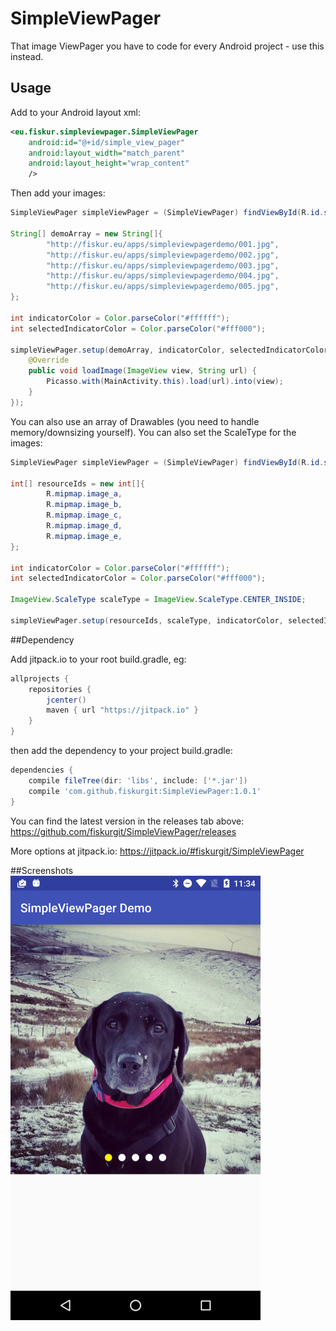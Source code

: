 # SimpleViewPager

That image ViewPager you have to code for every Android project - use this instead.

## Usage

Add to your Android layout xml:
```xml
<eu.fiskur.simpleviewpager.SimpleViewPager
    android:id="@+id/simple_view_pager"
    android:layout_width="match_parent"
    android:layout_height="wrap_content"
    />
```

Then add your images:
```java
SimpleViewPager simpleViewPager = (SimpleViewPager) findViewById(R.id.simple_view_pager);

String[] demoArray = new String[]{
        "http://fiskur.eu/apps/simpleviewpagerdemo/001.jpg",
        "http://fiskur.eu/apps/simpleviewpagerdemo/002.jpg",
        "http://fiskur.eu/apps/simpleviewpagerdemo/003.jpg",
        "http://fiskur.eu/apps/simpleviewpagerdemo/004.jpg",
        "http://fiskur.eu/apps/simpleviewpagerdemo/005.jpg",
};

int indicatorColor = Color.parseColor("#ffffff");
int selectedIndicatorColor = Color.parseColor("#fff000");

simpleViewPager.setup(demoArray, indicatorColor, selectedIndicatorColor, new ImageLoader() {
    @Override
    public void loadImage(ImageView view, String url) {
        Picasso.with(MainActivity.this).load(url).into(view);
    }
});
```

You can also use an array of Drawables (you need to handle memory/downsizing yourself). You can also set the ScaleType for the images:

```java
SimpleViewPager simpleViewPager = (SimpleViewPager) findViewById(R.id.simple_view_pager);

int[] resourceIds = new int[]{
        R.mipmap.image_a,
        R.mipmap.image_b,
        R.mipmap.image_c,
        R.mipmap.image_d,
        R.mipmap.image_e,
};

int indicatorColor = Color.parseColor("#ffffff");
int selectedIndicatorColor = Color.parseColor("#fff000");

ImageView.ScaleType scaleType = ImageView.ScaleType.CENTER_INSIDE;

simpleViewPager.setup(resourceIds, scaleType, indicatorColor, selectedIndicatorColor);
```

##Dependency

Add jitpack.io to your root build.gradle, eg:

```groovy
allprojects {
    repositories {
        jcenter()
        maven { url "https://jitpack.io" }
    }
}
```

then add the dependency to your project build.gradle:

```groovy
dependencies {
    compile fileTree(dir: 'libs', include: ['*.jar'])
    compile 'com.github.fiskurgit:SimpleViewPager:1.0.1'
}
```
You can find the latest version in the releases tab above: https://github.com/fiskurgit/SimpleViewPager/releases

More options at jitpack.io: https://jitpack.io/#fiskurgit/SimpleViewPager

##Screenshots
![SimpleViewPager](images/example_image1.png)
